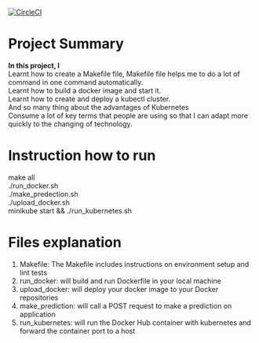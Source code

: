 [![CircleCI](https://circleci.com/gh/nganhduy/udafury-project4.svg?style=svg)](https://app.circleci.com/pipelines/github/nganhduy/udafury-project4?branch=master)
# Project Summary
<b>In this project, I </b> <br>
Learnt how to create a Makefile file, Makefile file helps me to do a lot of command in one command automatically. <br>
Learnt how to build a docker image and start it. <br>
Learnt how to create and deploy a kubectl cluster. <br>
And so many thing about the advantages of Kubernetes <br>
Consume a lot of key terms that people are using so that I can adapt more quickly to the changing of technology. 

# Instruction how to run
make all <br>
./run_docker.sh <br> 
./make_predection.sh <br>
./upload_docker.sh <br>
minikube start && ./run_kubernetes.sh <br>

# Files explanation
1. Makefile: The Makefile includes instructions on environment setup and lint tests
2. run_docker: will build and run Dockerfile in your local machine
3. upload_docker: will deploy your docker image to your Docker repositories
4. make_prediction: will call a POST request to make a prediction on application
5. run_kubernetes: will run the Docker Hub container with kubernetes and forward the container port to a host